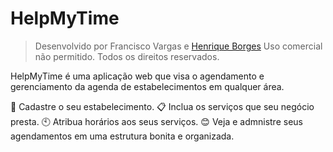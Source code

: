 # HelpMyTime

>Desenvolvido por Francisco Vargas e [Henrique Borges](https://github.com/henriquehbr)
>Uso comercial não permitido. Todos os direitos reservados.

HelpMyTime é uma aplicação web que visa o agendamento e gerenciamento da agenda de estabelecimentos em qualquer área.

:office: Cadastre o seu estabelecimento.
:clipboard: Inclua os serviços que seu negócio presta.
:clock10: Atribua horários aos seus serviços.
:blush: Veja e admnistre seus agendamentos em uma estrutura bonita e organizada.

